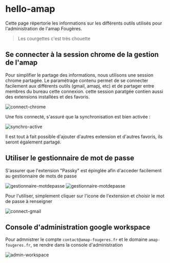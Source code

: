 # hello-amap

Cette page répertorie les informations sur les différents outils utilisés pour l'administration de l'amap Fougères.

> Les courgettes c'est très chouette

## Se connecter à la session chrome de la gestion de l'amap

Pour simplifier le partage des informations, nous utilisons une session chrome partagée. Le paramétrage contenu permet de se connecter facilement aux différents outils (gmail, amapj, etc) et de partager entre membres du bureau cette connexion.
cette session paratgée contien aussi des extensions installées et des favoris.

![connect-chrome](https://github.com/meowKen/hello-amap/assets/25795751/8eb56c79-7990-4158-b7a0-1d33cf02c9d1)

Une fois connecté, s'assuré que la synchronisation est bien activée : 

![synchro-active](https://github.com/meowKen/hello-amap/assets/25795751/f9677125-c7c4-4d83-92cc-1852fd43f9e1)

Il est tout à fait possible d'ajouter d'autres extension et d'autres favoris, ils seront également partagé.

## Utiliser le gestionnaire de mot de passe

S'assurer que l'extension "Passky" est épinglée afin d'acceder facilement au gestionnaire de mots de passe

![gestionnaire-motdepasse](https://github.com/meowKen/hello-amap/assets/25795751/95c65b79-9d2c-4f5f-a8d7-565a0aee63e2)
![gestionnaire-motdepasse](https://github.com/meowKen/hello-amap/assets/25795751/5424921c-3a72-4b2a-ac6d-3e749d4912d2)

Pour l'utiliser, simplement cliquer sur l'icone de l'extension et choisir le mot de passe à renseigner

![connect-gmail](https://github.com/meowKen/hello-amap/assets/25795751/4d89769e-22fd-4d6e-a77c-9e29c9f35b1b)

## Console d'administration google workspace

Pour admnistrer le compte `contact@amap-fougeres.fr` et le domaine `amap-fougeres.fr`, se rendre dans la console d'administration

![admin-workspace](https://github.com/meowKen/hello-amap/assets/25795751/04485eb1-9ad9-4f9a-8605-a6f56f7c9aa4)

